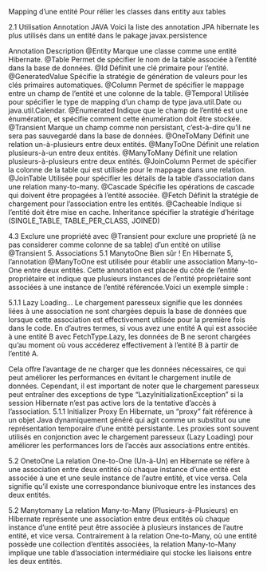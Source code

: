 Mapping d’une entité
Pour rélier les classes dans entity aux tables

2.1 Utilisation Annotation JAVA
Voici la liste des annotation JPA hibernate les plus utilisés dans un entité dans le pakage javax.persistence

Annotation	Description
@Entity	Marque une classe comme une entité Hibernate.
@Table	Permet de spécifier le nom de la table associée à l’entité dans la base de données.
@Id	Définit une clé primaire pour l’entité.
@GeneratedValue	Spécifie la stratégie de génération de valeurs pour les clés primaires automatiques.
@Column	Permet de spécifier le mappage entre un champ de l’entité et une colonne de la table.
@Temporal	Utilisée pour spécifier le type de mapping d’un champ de type java.util.Date ou java.util.Calendar.
@Enumerated	Indique que le champ de l’entité est une énumération, et spécifie comment cette énumération doit être stockée.
@Transient	Marque un champ comme non persistant, c’est-à-dire qu’il ne sera pas sauvegardé dans la base de données.
@OneToMany	Définit une relation un-à-plusieurs entre deux entités.
@ManyToOne	Définit une relation plusieurs-à-un entre deux entités.
@ManyToMany	Définit une relation plusieurs-à-plusieurs entre deux entités.
@JoinColumn	Permet de spécifier la colonne de la table qui est utilisée pour le mappage dans une relation.
@JoinTable	Utilisée pour spécifier les détails de la table d’association dans une relation many-to-many.
@Cascade	Spécifie les opérations de cascade qui doivent être propagées à l’entité associée.
@Fetch	Définit la stratégie de chargement pour l’association entre les entités.
@Cacheable	Indique si l’entité doit être mise en cache.
Inheritance	spécifier la stratégie d’héritage (SINGLE_TABLE, TABLE_PER_CLASS, JOINED)

4.3 Exclure une propriété avec @Transient
pour exclure une proprieté (à ne pas considerer comme colonne de sa table) d’un entité on utilise @Transient
5. Associations
5.1 ManytoOne
Bien sûr ! En Hibernate 5, l’annotation @ManyToOne est utilisée pour établir une association Many-to-One entre deux entités. Cette annotation est placée du côté de l’entité propriétaire et indique que plusieurs instances de l’entité propriétaire sont associées à une instance de l’entité référencée.Voici un exemple simple :

5.1.1 Lazy Loading…
Le chargement paresseux signifie que les données liées à une association ne sont chargées depuis la base de données que lorsque cette association est effectivement utilisée pour la première fois dans le code. En d’autres termes, si vous avez une entité A qui est associée à une entité B avec FetchType.Lazy, les données de B ne seront chargées qu’au moment où vous accéderez effectivement à l’entité B à partir de l’entité A.

Cela offre l’avantage de ne charger que les données nécessaires, ce qui peut améliorer les performances en évitant le chargement inutile de données. Cependant, il est important de noter que le chargement paresseux peut entraîner des exceptions de type “LazyInitializationException” si la session Hibernate n’est pas active lors de la tentative d’accès à l’association.
5.1.1 Initializer Proxy
En Hibernate, un “proxy” fait référence à un objet Java dynamiquement généré qui agit comme un substitut ou une représentation temporaire d’une entité persistante. Les proxies sont souvent utilisés en conjonction avec le chargement paresseux (Lazy Loading) pour améliorer les performances lors de l’accès aux associations entre entités.

5.2 OnetoOne
La relation One-to-One (Un-à-Un) en Hibernate se réfère à une association entre deux entités où chaque instance d’une entité est associée à une et une seule instance de l’autre entité, et vice versa. Cela signifie qu’il existe une correspondance biunivoque entre les instances des deux entités.

5.2 Manytomany
La relation Many-to-Many (Plusieurs-à-Plusieurs) en Hibernate représente une association entre deux entités où chaque instance d’une entité peut être associée à plusieurs instances de l’autre entité, et vice versa. Contrairement à la relation One-to-Many, où une entité possède une collection d’entités associées, la relation Many-to-Many implique une table d’association intermédiaire qui stocke les liaisons entre les deux entités.
